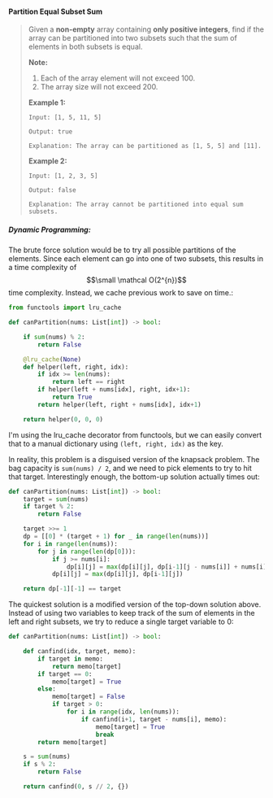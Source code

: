 #### Partition Equal Subset Sum

> Given a **non-empty** array containing **only positive integers**, find if the array can be partitioned into two subsets such that the sum of elements in both subsets is equal.
>
> **Note:**
>
> 1. Each of the array element will not exceed 100.
> 2. The array size will not exceed 200.
>
> **Example 1:**
>
> ```
> Input: [1, 5, 11, 5]
>
> Output: true
>
> Explanation: The array can be partitioned as [1, 5, 5] and [11].
> ```
>
> **Example 2:**
>
> ```
> Input: [1, 2, 3, 5]
>
> Output: false
>
> Explanation: The array cannot be partitioned into equal sum subsets.
> ```

##### Dynamic Programming:

The brute force solution would be to try all possible partitions of the elements. Since each element can go into one of two subsets, this results in a time complexity of $$\small \mathcal O(2^{n})$$ time complexity. Instead, we cache previous work to save on time.:

```py
from functools import lru_cache

def canPartition(nums: List[int]) -> bool:

    if sum(nums) % 2:
        return False

    @lru_cache(None)
    def helper(left, right, idx):
        if idx >= len(nums):
            return left == right
        if helper(left + nums[idx], right, idx+1):
            return True
        return helper(left, right + nums[idx], idx+1)

    return helper(0, 0, 0)
```

I'm using the lru\_cache decorator from functools, but we can easily convert that to a manual dictionary using `(left, right, idx)` as the key.

In reality, this problem is a disguised version of the knapsack problem. The bag capacity is `sum(nums) / 2`, and we need to pick elements to try to hit that target. Interestingly enough, the bottom-up solution actually times out:

```py
def canPartition(nums: List[int]) -> bool:
    target = sum(nums)
    if target % 2:
        return False

    target >>= 1
    dp = [[0] * (target + 1) for _ in range(len(nums))]
    for i in range(len(nums)):
        for j in range(len(dp[0])):
            if j >= nums[i]:
                dp[i][j] = max(dp[i][j], dp[i-1][j - nums[i]] + nums[i])
            dp[i][j] = max(dp[i][j], dp[i-1][j])

    return dp[-1][-1] == target
```

The quickest solution is a modified version of the top-down solution above. Instead of using two variables to keep track of the sum of elements in the left and right subsets, we try to reduce a single target variable to 0:

```py
def canPartition(nums: List[int]) -> bool:

    def canfind(idx, target, memo):
        if target in memo:
            return memo[target]
        if target == 0:
            memo[target] = True
        else:
            memo[target] = False
            if target > 0:
                for i in range(idx, len(nums)):
                    if canfind(i+1, target - nums[i], memo):
                        memo[target] = True
                        break
        return memo[target]

    s = sum(nums)
    if s % 2:
        return False

    return canfind(0, s // 2, {})
```



